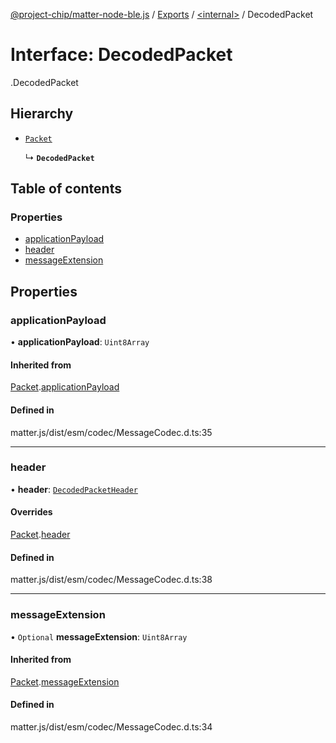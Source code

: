 [@project-chip/matter-node-ble.js](../README.md) / [Exports](../modules.md) / [<internal\>](../modules/internal_.md) / DecodedPacket

# Interface: DecodedPacket

[<internal>](../modules/internal_.md).DecodedPacket

## Hierarchy

- [`Packet`](internal_.Packet.md)

  ↳ **`DecodedPacket`**

## Table of contents

### Properties

- [applicationPayload](internal_.DecodedPacket.md#applicationpayload)
- [header](internal_.DecodedPacket.md#header)
- [messageExtension](internal_.DecodedPacket.md#messageextension)

## Properties

### applicationPayload

• **applicationPayload**: `Uint8Array`

#### Inherited from

[Packet](internal_.Packet.md).[applicationPayload](internal_.Packet.md#applicationpayload)

#### Defined in

matter.js/dist/esm/codec/MessageCodec.d.ts:35

___

### header

• **header**: [`DecodedPacketHeader`](internal_.DecodedPacketHeader.md)

#### Overrides

[Packet](internal_.Packet.md).[header](internal_.Packet.md#header)

#### Defined in

matter.js/dist/esm/codec/MessageCodec.d.ts:38

___

### messageExtension

• `Optional` **messageExtension**: `Uint8Array`

#### Inherited from

[Packet](internal_.Packet.md).[messageExtension](internal_.Packet.md#messageextension)

#### Defined in

matter.js/dist/esm/codec/MessageCodec.d.ts:34
